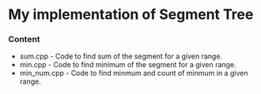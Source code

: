 # My implementation of Segment Tree

### Content

- sum.cpp - Code to find sum of the segment for a given range.
- min.cpp - Code to find minimum of the segment for a given range.
- min_num.cpp - Code to find minmum and count of minmum in a given range.